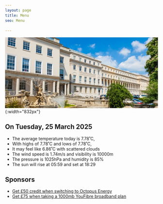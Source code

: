 ```yaml
---
layout: page
title: Menu
seo: Menu

---
```


![Logo](/images/logo.jpg){:width="832px"}


<!-- weather_marker starts -->
## On Tuesday, 25 March 2025

- The average temperature today is 7.78˚C,
- With highs of 7.78˚C and lows of 7.78˚C,
- It may feel like 6.86˚C with scattered clouds
- The wind speed is 1.74m/s and visibility is 10000m
- The pressure is 1025hPa and humidity is 85%
- The sun will rise at 05:59 and set at 18:29

<!-- weather_marker ends -->


## Sponsors

- [Get £50 credit when switching to Octopus Energy](https://bit.ly/3oD1nnS)
- [Get £75 when taking a 1000mb YouFibre broadband plan](https://aklam.io/91zWhU?)

